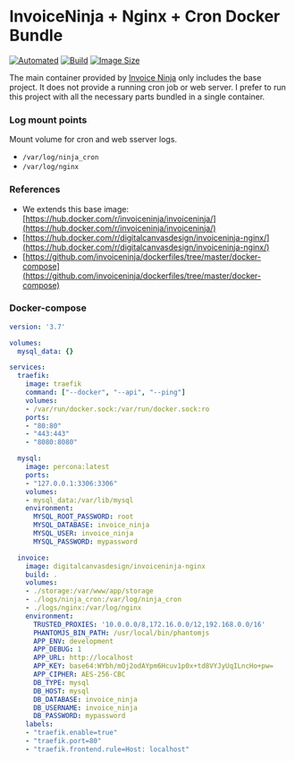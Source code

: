 # InvoiceNinja + Nginx + Cron Docker Bundle

[![Automated](https://img.shields.io/docker/automated/digitalcanvasdesign/invoiceninja-nginx.svg)](https://hub.docker.com/r/digitalcanvasdesign/invoiceninja-nginx/)
[![Build](https://img.shields.io/docker/build/digitalcanvasdesign/invoiceninja-nginx.svg)](https://hub.docker.com/r/digitalcanvasdesign/invoiceninja-nginx/)
[![Image Size](https://img.shields.io/microbadger/image-size/digitalcanvasdesign/invoiceninja-nginx.svg)](https://hub.docker.com/r/digitalcanvasdesign/invoiceninja-nginx/)

The main container provided by [Invoice Ninja](https://github.com/invoiceninja/dockerfiles/blob/master/Dockerfile) only includes the base project. It does not provide a running cron job or web server. I prefer to run this project with all the necessary parts bundled in a single container. 

### Log mount points

Mount volume for cron and web sserver logs.

- `/var/log/ninja_cron`
- `/var/log/nginx`

### References

- We extends this base image: [https://hub.docker.com/r/invoiceninja/invoiceninja/](https://hub.docker.com/r/invoiceninja/invoiceninja/)
- [https://hub.docker.com/r/digitalcanvasdesign/invoiceninja-nginx/](https://hub.docker.com/r/digitalcanvasdesign/invoiceninja-nginx/)
- [https://github.com/invoiceninja/dockerfiles/tree/master/docker-compose](https://github.com/invoiceninja/dockerfiles/tree/master/docker-compose)

### Docker-compose

```yml
version: '3.7'

volumes:
  mysql_data: {}

services:
  traefik:
    image: traefik
    command: ["--docker", "--api", "--ping"]
    volumes:
    - /var/run/docker.sock:/var/run/docker.sock:ro
    ports:
    - "80:80"
    - "443:443"
    - "8080:8080"

  mysql:
    image: percona:latest
    ports:
    - "127.0.0.1:3306:3306"
    volumes:
    - mysql_data:/var/lib/mysql
    environment:
      MYSQL_ROOT_PASSWORD: root
      MYSQL_DATABASE: invoice_ninja
      MYSQL_USER: invoice_ninja
      MYSQL_PASSWORD: mypassword

  invoice:
    image: digitalcanvasdesign/invoiceninja-nginx
    build: .
    volumes:
    - ./storage:/var/www/app/storage
    - ./logs/ninja_cron:/var/log/ninja_cron
    - ./logs/nginx:/var/log/nginx
    environment:
      TRUSTED_PROXIES: '10.0.0.0/8,172.16.0.0/12,192.168.0.0/16'
      PHANTOMJS_BIN_PATH: /usr/local/bin/phantomjs
      APP_ENV: development
      APP_DEBUG: 1
      APP_URL: http://localhost
      APP_KEY: base64:WYbh/mOj2odAYpm6Hcuv1p0x+td8VYJyUqILncHo+pw=
      APP_CIPHER: AES-256-CBC
      DB_TYPE: mysql
      DB_HOST: mysql
      DB_DATABASE: invoice_ninja
      DB_USERNAME: invoice_ninja
      DB_PASSWORD: mypassword
    labels:
    - "traefik.enable=true"
    - "traefik.port=80"
    - "traefik.frontend.rule=Host: localhost"

```
